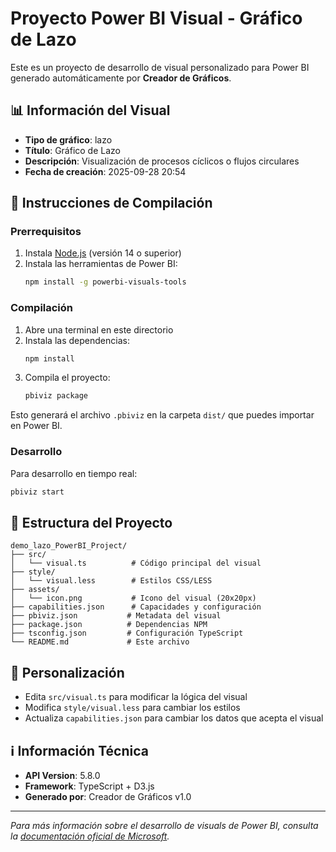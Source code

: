 # Proyecto Power BI Visual - Gráfico de Lazo

Este es un proyecto de desarrollo de visual personalizado para Power BI generado automáticamente por **Creador de Gráficos**.

## 📊 Información del Visual

- **Tipo de gráfico**: lazo
- **Título**: Gráfico de Lazo
- **Descripción**: Visualización de procesos cíclicos o flujos circulares
- **Fecha de creación**: 2025-09-28 20:54

## 🚀 Instrucciones de Compilación

### Prerrequisitos

1. Instala [Node.js](https://nodejs.org/) (versión 14 o superior)
2. Instala las herramientas de Power BI:
   ```bash
   npm install -g powerbi-visuals-tools
   ```

### Compilación

1. Abre una terminal en este directorio
2. Instala las dependencias:
   ```bash
   npm install
   ```
3. Compila el proyecto:
   ```bash
   pbiviz package
   ```

Esto generará el archivo `.pbiviz` en la carpeta `dist/` que puedes importar en Power BI.

### Desarrollo

Para desarrollo en tiempo real:
```bash
pbiviz start
```

## 📁 Estructura del Proyecto

```
demo_lazo_PowerBI_Project/
├── src/
│   └── visual.ts          # Código principal del visual
├── style/
│   └── visual.less        # Estilos CSS/LESS
├── assets/
│   └── icon.png           # Icono del visual (20x20px)
├── capabilities.json      # Capacidades y configuración
├── pbiviz.json           # Metadata del visual
├── package.json          # Dependencias NPM
├── tsconfig.json         # Configuración TypeScript
└── README.md             # Este archivo

```

## 🔧 Personalización

- Edita `src/visual.ts` para modificar la lógica del visual
- Modifica `style/visual.less` para cambiar los estilos
- Actualiza `capabilities.json` para cambiar los datos que acepta el visual

## ℹ️ Información Técnica

- **API Version**: 5.8.0
- **Framework**: TypeScript + D3.js
- **Generado por**: Creador de Gráficos v1.0

---

*Para más información sobre el desarrollo de visuals de Power BI, consulta la [documentación oficial de Microsoft](https://docs.microsoft.com/en-us/power-bi/developer/visuals/).*
